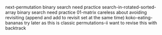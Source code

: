 next-permutation
  binary search need practice
search-in-rotated-sorted-array
  binary search need practice
01-matrix
  careless about avoiding revisiting (append and add to revisit set at the same time)
koko-eating-bananas
  try later as this is classic
permutations-ii
  want to revise this with backtrack
